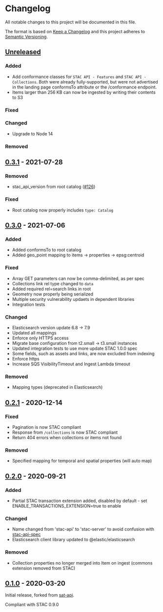 # Changelog
All notable changes to this project will be documented in this file.

The format is based on [Keep a Changelog](http://keepachangelog.com/en/1.0.0/)
and this project adheres to [Semantic Versioning](http://semver.org/spec/v2.0.0.html).

## [Unreleased]

### Added
- Add conformance classes for `STAC API - Features` and `STAC API - Collections`. Both were already fully-supported, but
  were not advertised in the landing page conformsTo attribute or the /conformance endpoint.
- Items larger than 256 KB can now be ingested by writing their contents to S3

### Fixed

### Changed
- Upgrade to Node 14

### Removed

## [0.3.1] - 2021-07-28

### Removed
- stac_api_version from root catalog ([#126](https://github.com/stac-utils/stac-server/pull/126))

### Fixed
- Root catalog now properly includes `type: Catalog`

## [0.3.0] - 2021-07-06

### Added
- Added conformsTo to root catalog
- Added geo_point mapping to items -> properties -> epsg:centroid

### Fixed
- Array GET parameters can now be comma-delimited, as per spec
- Collections link rel type changed to `data`
- Added required rel=search links in root
- Geometry now properly being serialized
- Multiple security vulnerability updaets in dependent libraries
- Integration tests

### Changed
- Elasticsearch version update 6.8 -> 7.9
- Updated all mappings
- Enforce only HTTPS access
- Migrate base configuration from t2.small -> t3.small instances
- Updated integration tests to use more update STAC 1.0.0 spec
- Some fields, such as assets and links, are now excluded from indexing
- Enforce https
- Increase SQS VisibilityTimeout and Ingest Lambda timeout

### Removed
- Mapping types (deprecated in Elasticsearch)

## [0.2.1] - 2020-12-14

### Fixed
- Pagination is now STAC compliant
- Response from `/collections` is now STAC compliant
- Return 404 errors when collections or items not found

### Removed
- Specified mapping for temporal and spatial properties (will auto map)


## [0.2.0] - 2020-09-21

### Added
- Partial STAC transaction extension added, disabled by default - set ENABLE_TRANSACTIONS_EXTENSION=true to enable

### Changed
- Name changed from 'stac-api' to 'stac-server' to avoid confusion with [stac-api-spec](https://github.com/radiantearth/stac-api-spec)
- Elasticsearch client library updated to @elastic/elasticsearch

### Removed
- Collection properties no longer merged into Item on ingest (commons extension removed from STAC)


## [0.1.0] - 2020-03-20

Initial release, forked from [sat-api](https://github.com/sat-utils/sat-api/tree/develop).

Compliant with STAC 0.9.0

[Unreleased]: https://github.com/stac-utils/stac-api/compare/v0.3.1...main
[0.3.1]: https://github.com/stac-utils/stac-api/compare/v0.3.0...v0.3.1
[0.3.0]: https://github.com/stac-utils/stac-api/compare/v0.2.1...v0.3.0
[0.2.1]: https://github.com/stac-utils/stac-api/compare/v0.1.0...v0.2.1
[0.2.0]: https://github.com/stac-utils/stac-api/compare/v0.1.0...v0.2.0
[0.1.0]: https://github.com/stac-utils/stac-api/tree/v0.1.0
